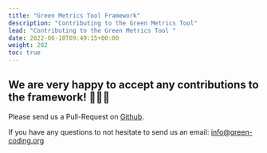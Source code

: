 ```yaml
---
title: "Green Metrics Tool Framework"
description: "Contributing to the Green Metrics Tool"
lead: "Contributing to the Green Metrics Tool "
date: 2022-06-10T09:49:15+00:00
weight: 202
toc: true
---
```


## We are very happy to accept any contributions to the framework! 🥳🎉😍

Please send us a Pull-Request on [Github](https://github.com/green-coding-berlin/green-metrics-tool).

If you have any questions to not hesitate to send us an email: [info@green-coding.org](mailto:info@green-coding.org)